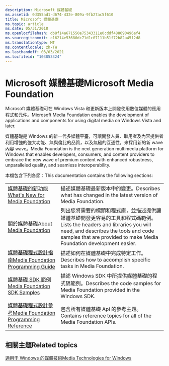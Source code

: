 ```yaml
---
description: Microsoft 媒體基礎
ms.assetid: 0d355ad1-d674-432e-809a-9fb27ac5f610
title: Microsoft 媒體基礎
ms.topic: article
ms.date: 05/31/2018
ms.openlocfilehash: db8f14a671550e75343311e0cddf488690496af4
ms.sourcegitcommit: c16214e53680dc71d1c07111b51f72b82a4512d8
ms.translationtype: MT
ms.contentlocale: zh-TW
ms.lasthandoff: 03/03/2021
ms.locfileid: "103853324"
---
```

# <a name="microsoft-media-foundation"></a><span data-ttu-id="52e84-103">Microsoft 媒體基礎</span><span class="sxs-lookup"><span data-stu-id="52e84-103">Microsoft Media Foundation</span></span>

<span data-ttu-id="52e84-104">Microsoft 媒體基礎可在 Windows Vista 和更新版本上開發使用數位媒體的應用程式和元件。</span><span class="sxs-lookup"><span data-stu-id="52e84-104">Microsoft Media Foundation enables the development of applications and components for using digital media on Windows Vista and later.</span></span>

<span data-ttu-id="52e84-105">媒體基礎是 Windows 的新一代多媒體平臺，可讓開發人員、取用者及內容提供者利用增強的強大功能、無與倫比的品質，以及無縫的互通性，來採用新的新 wave 內容 wave。</span><span class="sxs-lookup"><span data-stu-id="52e84-105">Media Foundation is the next generation multimedia platform for Windows that enables developers, consumers, and content providers to embrace the new wave of premium content with enhanced robustness, unparalleled quality, and seamless interoperability.</span></span>

<span data-ttu-id="52e84-106">本檔包含下列各節：</span><span class="sxs-lookup"><span data-stu-id="52e84-106">This documentation contains the following sections:</span></span>



|                                                                                      |                                                                                                                                                        |
|--------------------------------------------------------------------------------------|--------------------------------------------------------------------------------------------------------------------------------------------------------|
| [<span data-ttu-id="52e84-107">媒體基礎的新功能</span><span class="sxs-lookup"><span data-stu-id="52e84-107">What's New for Media Foundation</span></span>](whats-new-for-media-foundation.md)                | <span data-ttu-id="52e84-108">描述媒體基礎最新版本中的變更。</span><span class="sxs-lookup"><span data-stu-id="52e84-108">Describes what has changed in the latest version of Media Foundation.</span></span>                                                                                  |
| [<span data-ttu-id="52e84-109">關於媒體基礎</span><span class="sxs-lookup"><span data-stu-id="52e84-109">About Media Foundation</span></span>](about-the-media-foundation-sdk.md)                         | <span data-ttu-id="52e84-110">列出您將需要的標頭和程式庫，並描述提供讓媒體基礎開發更容易的工具和程式碼範例。</span><span class="sxs-lookup"><span data-stu-id="52e84-110">Lists the headers and libraries you will need, and describes the tools and code samples that are provided to make Media Foundation development easier.</span></span> |
| [<span data-ttu-id="52e84-111">媒體基礎程式設計指南</span><span class="sxs-lookup"><span data-stu-id="52e84-111">Media Foundation Programming Guide</span></span>](media-foundation-programming-guide.md)         | <span data-ttu-id="52e84-112">描述如何在媒體基礎中完成特定工作。</span><span class="sxs-lookup"><span data-stu-id="52e84-112">Describes how to accomplish specific tasks in Media Foundation.</span></span>                                                                                        |
| [<span data-ttu-id="52e84-113">媒體基礎 SDK 範例</span><span class="sxs-lookup"><span data-stu-id="52e84-113">Media Foundation SDK Samples</span></span>](media-foundation-sdk-samples.md)                     | <span data-ttu-id="52e84-114">描述 Windows SDK 中所提供媒體基礎的程式碼範例。</span><span class="sxs-lookup"><span data-stu-id="52e84-114">Describes the code samples for Media Foundation provided in the Windows SDK.</span></span>                                                                           |
| [<span data-ttu-id="52e84-115">媒體基礎程式設計參考</span><span class="sxs-lookup"><span data-stu-id="52e84-115">Media Foundation Programming Reference</span></span>](media-foundation-programming-reference.md) | <span data-ttu-id="52e84-116">包含所有媒體基礎 Api 的參考主題。</span><span class="sxs-lookup"><span data-stu-id="52e84-116">Contains reference topics for all of the Media Foundation APIs.</span></span>                                                                                        |



 

## <a name="related-topics"></a><span data-ttu-id="52e84-117">相關主題</span><span class="sxs-lookup"><span data-stu-id="52e84-117">Related topics</span></span>

<dl> <dt>

<span data-ttu-id="52e84-118">[適用于 Windows 的媒體技術](/previous-versions/bg125389(v=msdn.10))</span><span class="sxs-lookup"><span data-stu-id="52e84-118">[Media Technologies for Windows](/previous-versions/bg125389(v=msdn.10))</span></span>
</dt> </dl>

 

 
